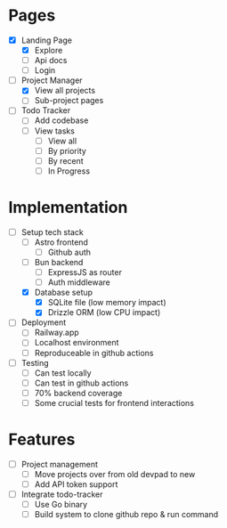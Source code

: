 # Pages
- [x] Landing Page
    - [x] Explore
    - [ ] Api docs
    - [ ] Login
- [ ] Project Manager
    - [x] View all projects
    - [ ] Sub-project pages
- [ ] Todo Tracker
    - [ ] Add codebase
    - [ ] View tasks
        - [ ] View all
        - [ ] By priority
        - [ ] By recent
        - [ ] In Progress

# Implementation
- [ ] Setup tech stack
    - [ ] Astro frontend
        - [ ] Github auth
    - [ ] Bun backend
        - [ ] ExpressJS as router
        - [ ] Auth middleware
    - [x] Database setup
        - [x] SQLite file (low memory impact)
        - [x] Drizzle ORM (low CPU impact)
- [ ] Deployment
    - [ ] Railway.app
    - [ ] Localhost environment
    - [ ] Reproduceable in github actions
- [ ] Testing
    - [ ] Can test locally
    - [ ] Can test in github actions
    - [ ] 70% backend coverage
    - [ ] Some crucial tests for frontend interactions

# Features
- [ ] Project management
    - [ ] Move projects over from old devpad to new
    - [ ] Add API token support
- [ ] Integrate todo-tracker
    - [ ] Use Go binary
    - [ ] Build system to clone github repo & run command
